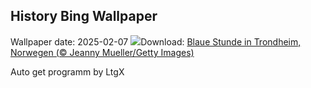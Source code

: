 ## History Bing Wallpaper
Wallpaper date: 2025-02-07
![](https://www.bing.com/th?id=OHR.BlueNorway_DE-DE6219110826_UHD.jpg&w=1000)Download: [Blaue Stunde in Trondheim, Norwegen (© Jeanny Mueller/Getty Images)](https://www.bing.com/th?id=OHR.BlueNorway_DE-DE6219110826_UHD.jpg)

Auto get programm by LtgX
